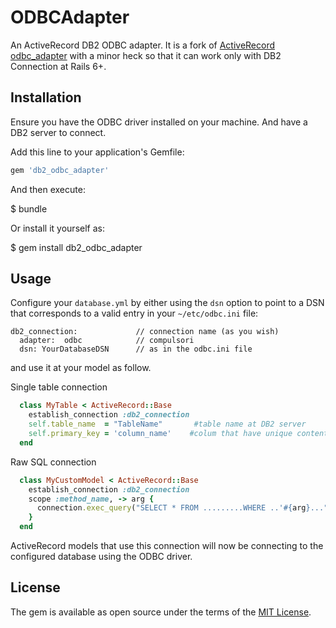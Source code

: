 # ODBCAdapter

An ActiveRecord DB2 ODBC adapter. 
It is a fork of [ActiveRecord odbc_adapter](https://github.com/localytics/odbc_adapter) with a minor heck so that it can work only with DB2 Connection at Rails 6+.

## Installation

Ensure you have the ODBC driver installed on your machine. And have a DB2 server to connect.

Add this line to your application's Gemfile:

```ruby
gem 'db2_odbc_adapter'
```

And then execute:

  $ bundle

Or install it yourself as:

  $ gem install db2_odbc_adapter

## Usage

Configure your `database.yml` by either using the `dsn` option to point to a DSN that corresponds to a valid entry in your `~/etc/odbc.ini` file:

```
db2_connection:             // connection name (as you wish)
  adapter:  odbc            // compulsori
  dsn: YourDatabaseDSN      // as in the odbc.ini file
```

and use it at your model as follow.

Single table connection

```ruby
  class MyTable < ActiveRecord::Base
    establish_connection :db2_connection
    self.table_name  = "TableName"       #table name at DB2 server
    self.primary_key = 'column_name'    #colum that have unique content since db2 have RRN instead of id 
  end

```

Raw SQL connection

```ruby
  class MyCustomModel < ActiveRecord::Base
    establish_connection :db2_connection
    scope :method_name, -> arg {
      connection.exec_query("SELECT * FROM .........WHERE ..'#{arg}...")
    }
  end
```

ActiveRecord models that use this connection will now be connecting to the configured database using the ODBC driver.

## License

The gem is available as open source under the terms of the [MIT License](http://opensource.org/licenses/MIT).
